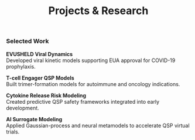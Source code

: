 ﻿---
layout: single
title: "Projects & Research"
permalink: /projects/
author_profile: true
---

### Selected Work

**EVUSHELD Viral Dynamics**  
Developed viral kinetic models supporting EUA approval for COVID-19 prophylaxis.  

**T-cell Engager QSP Models**  
Built trimer-formation models for autoimmune and oncology indications.  

**Cytokine Release Risk Modeling**  
Created predictive QSP safety frameworks integrated into early development.

**AI Surrogate Modeling**  
Applied Gaussian-process and neural metamodels to accelerate QSP virtual trials.
